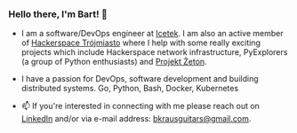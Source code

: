 ### Hello there, I'm Bart! 👋
- I am a software/DevOps engineer at [Icetek](https://www.icetek.io/). I am also an active member of [Hackerspace Trójmiasto](https://hs3.pl/) where I help with some really exciting projects which include Hackerspace network infrastructure, PyExplorers (a group of Python enthusiasts) and [Projekt Żeton](https://www.projekt-zeton.pl/).

- I have a passion for DevOps, software development and building distributed systems. Go, Python, Bash, Docker, Kubernetes

- 📫 If you're interested in connecting with me please reach out on [LinkedIn](https://www.linkedin.com/in/bartłomiej-kraus-a0913b27a/) and/or via e-mail address: [bkrausguitars@gmail.com](bkrausguitars@gmail.com).
